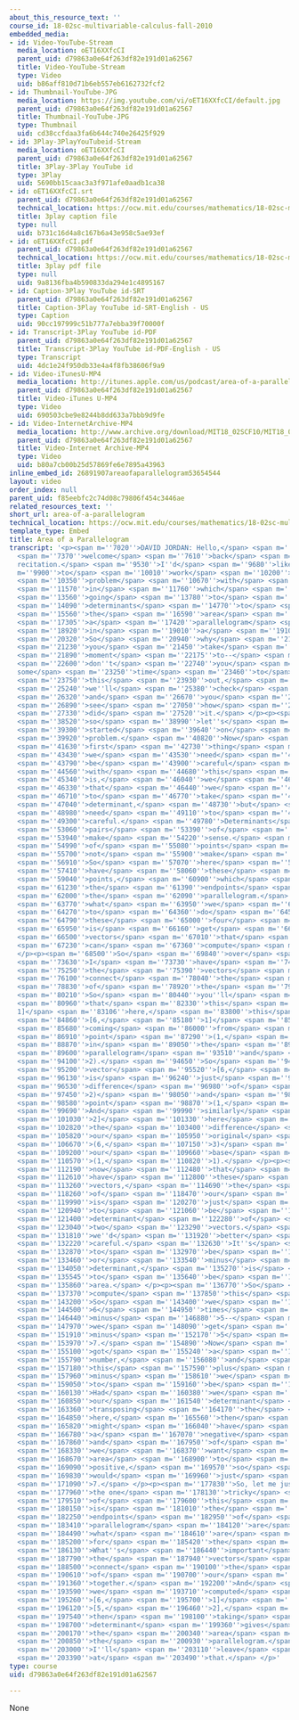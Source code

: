```yaml
---
about_this_resource_text: ''
course_id: 18-02sc-multivariable-calculus-fall-2010
embedded_media:
- id: Video-YouTube-Stream
  media_location: oET16XXfcCI
  parent_uid: d79863a0e64f263df82e191d01a62567
  title: Video-YouTube-Stream
  type: Video
  uid: b86aff810d71b6eb557eb6162732fcf2
- id: Thumbnail-YouTube-JPG
  media_location: https://img.youtube.com/vi/oET16XXfcCI/default.jpg
  parent_uid: d79863a0e64f263df82e191d01a62567
  title: Thumbnail-YouTube-JPG
  type: Thumbnail
  uid: cd38ccfdaa3fa6b644c740e26425f929
- id: 3Play-3PlayYouTubeid-Stream
  media_location: oET16XXfcCI
  parent_uid: d79863a0e64f263df82e191d01a62567
  title: 3Play-3Play YouTube id
  type: 3Play
  uid: 5690bb15caac3a3f971afe0aadb1ca38
- id: oET16XXfcCI.srt
  parent_uid: d79863a0e64f263df82e191d01a62567
  technical_location: https://ocw.mit.edu/courses/mathematics/18-02sc-multivariable-calculus-fall-2010/1.-vectors-and-matrices/part-a-vectors-determinants-and-planes/session-5-area-and-determinants-in-2d/area-of-a-parallelogram/oET16XXfcCI.srt
  title: 3play caption file
  type: null
  uid: b731c16d4a8c167b6a43e958c5ae93ef
- id: oET16XXfcCI.pdf
  parent_uid: d79863a0e64f263df82e191d01a62567
  technical_location: https://ocw.mit.edu/courses/mathematics/18-02sc-multivariable-calculus-fall-2010/1.-vectors-and-matrices/part-a-vectors-determinants-and-planes/session-5-area-and-determinants-in-2d/area-of-a-parallelogram/oET16XXfcCI.pdf
  title: 3play pdf file
  type: null
  uid: 9a8136fba4b590833da294e1c4895167
- id: Caption-3Play YouTube id-SRT
  parent_uid: d79863a0e64f263df82e191d01a62567
  title: Caption-3Play YouTube id-SRT-English - US
  type: Caption
  uid: 90cc197999c51b777a7ebba39f70000f
- id: Transcript-3Play YouTube id-PDF
  parent_uid: d79863a0e64f263df82e191d01a62567
  title: Transcript-3Play YouTube id-PDF-English - US
  type: Transcript
  uid: 4dc1e24f950db33e4a4f8fb38606f9a9
- id: Video-iTunesU-MP4
  media_location: http://itunes.apple.com/us/podcast/area-of-a-parallelogram/id414355340?i=90322842
  parent_uid: d79863a0e64f263df82e191d01a62567
  title: Video-iTunes U-MP4
  type: Video
  uid: 690503cbe9e8244b8dd633a7bbb9d9fe
- id: Video-InternetArchive-MP4
  media_location: http://www.archive.org/download/MIT18_02SCF10/MIT18_02SCF10Rec_04_300k.mp4
  parent_uid: d79863a0e64f263df82e191d01a62567
  title: Video-Internet Archive-MP4
  type: Video
  uid: b80a7cb00b25d57869fe6e7895a43963
inline_embed_id: 26891907areaofaparallelogram53654544
layout: video
order_index: null
parent_uid: f85eebfc2c74d08c79806f454c3446ae
related_resources_text: ''
short_url: area-of-a-parallelogram
technical_location: https://ocw.mit.edu/courses/mathematics/18-02sc-multivariable-calculus-fall-2010/1.-vectors-and-matrices/part-a-vectors-determinants-and-planes/session-5-area-and-determinants-in-2d/area-of-a-parallelogram
template_type: Embed
title: Area of a Parallelogram
transcript: '<p><span m=''7020''>DAVID JORDAN: Hello,</span> <span m=''7270''>and</span>
  <span m=''7370''>welcome</span> <span m=''7610''>back</span> <span m=''7790''>to
  recitation.</span> <span m=''9530''>I''d</span> <span m=''9680''>like</span> <span
  m=''9900''>to</span> <span m=''10010''>work</span> <span m=''10200''>this</span>
  <span m=''10350''>problem</span> <span m=''10670''>with</span> <span m=''10850''>you,</span>
  <span m=''11570''>in</span> <span m=''11760''>which</span> <span m=''13370''>we''re</span>
  <span m=''13560''>going</span> <span m=''13780''>to</span> <span m=''13890''>use</span>
  <span m=''14090''>determinants</span> <span m=''14770''>to</span> <span m=''14900''>compute</span>
  <span m=''15560''>the</span> <span m=''16590''>area</span> <span m=''17190''>of</span>
  <span m=''17305''>a</span> <span m=''17420''>parallelogram</span> <span m=''18590''>sitting</span>
  <span m=''18920''>in</span> <span m=''19010''>a</span> <span m=''19100''>plane.</span>
  <span m=''20320''>So</span> <span m=''20940''>why</span> <span m=''21090''>don''t</span>
  <span m=''21230''>you</span> <span m=''21450''>take</span> <span m=''21500''>a</span>
  <span m=''21890''>moment</span> <span m=''22175''>to--</span> <span m=''22460''>why</span>
  <span m=''22600''>don''t</span> <span m=''22740''>you</span> <span m=''23150''>take
  some</span> <span m=''23250''>time</span> <span m=''23460''>to</span> <span m=''23560''>work</span>
  <span m=''23750''>this</span> <span m=''23930''>out,</span> <span m=''24600''>and</span>
  <span m=''25240''>we''ll</span> <span m=''25380''>check</span> <span m=''25650''>back</span>
  <span m=''26320''>and</span> <span m=''26670''>you</span> <span m=''26760''>can</span>
  <span m=''26890''>see</span> <span m=''27050''>how</span> <span m=''27240''>I</span>
  <span m=''27330''>did</span> <span m=''27520''>it.</span> </p><p><span m=''38150''>OK,</span>
  <span m=''38520''>so</span> <span m=''38990''>let''s</span> <span m=''39160''>get</span>
  <span m=''39300''>started</span> <span m=''39640''>on</span> <span m=''39760''>this</span>
  <span m=''39920''>problem.</span> <span m=''40820''>Now</span> <span m=''41520''>the</span>
  <span m=''41630''>first</span> <span m=''42730''>thing</span> <span m=''43320''>that</span>
  <span m=''43430''>we</span> <span m=''43530''>need</span> <span m=''43700''>to</span>
  <span m=''43790''>be</span> <span m=''43900''>careful</span> <span m=''44300''>about</span>
  <span m=''44560''>with</span> <span m=''44680''>this</span> <span m=''44880''>problem</span>
  <span m=''45340''>is,</span> <span m=''46040''>we</span> <span m=''46180''>know</span>
  <span m=''46330''>that</span> <span m=''46440''>we</span> <span m=''46540''>want</span>
  <span m=''46710''>to</span> <span m=''46770''>take</span> <span m=''46990''>a</span>
  <span m=''47040''>determinant,</span> <span m=''48730''>but</span> <span m=''48870''>we</span>
  <span m=''48980''>need</span> <span m=''49110''>to</span> <span m=''49180''>be</span>
  <span m=''49300''>careful.</span> <span m=''49780''>Determinants</span> <span m=''51310''>of</span>
  <span m=''53060''>pairs</span> <span m=''53390''>of</span> <span m=''53550''>vectors</span>
  <span m=''53940''>make</span> <span m=''54220''>sense.</span> <span m=''54510''>Determinants</span>
  <span m=''54990''>of</span> <span m=''55080''>points</span> <span m=''55580''>do</span>
  <span m=''55700''>not</span> <span m=''55900''>make</span> <span m=''56080''>sense.</span>
  <span m=''56910''>So</span> <span m=''57070''>here</span> <span m=''57310''>we</span>
  <span m=''57410''>have</span> <span m=''58060''>these</span> <span m=''58690''>four</span>
  <span m=''59040''>points,</span> <span m=''60900''>which</span> <span m=''61170''>are</span>
  <span m=''61230''>the</span> <span m=''61390''>endpoints</span> <span m=''61900''>of</span>
  <span m=''62000''>the</span> <span m=''62090''>parallelogram.</span> <span m=''63376''>And</span>
  <span m=''63770''>what</span> <span m=''63950''>we</span> <span m=''64110''>need</span>
  <span m=''64270''>to</span> <span m=''64360''>do</span> <span m=''64550''>from</span>
  <span m=''64790''>these</span> <span m=''65000''>four</span> <span m=''65210''>points</span>
  <span m=''65950''>is</span> <span m=''66160''>get</span> <span m=''66310''>some</span>
  <span m=''66500''>vectors</span> <span m=''67010''>that</span> <span m=''67130''>we</span>
  <span m=''67230''>can</span> <span m=''67360''>compute</span> <span m=''67750''>with.</span>
  </p><p><span m=''68500''>So</span> <span m=''69840''>over</span> <span m=''70130''>here,</span>
  <span m=''73630''>I</span> <span m=''73730''>have</span> <span m=''74500''>taken</span>
  <span m=''75250''>the</span> <span m=''75390''>vectors</span> <span m=''75860''>which</span>
  <span m=''76100''>connect</span> <span m=''78040''>the</span> <span m=''78230''>endpoints</span>
  <span m=''78830''>of</span> <span m=''78920''>the</span> <span m=''79000''>parallelogram.</span>
  <span m=''80210''>So</span> <span m=''80440''>you''ll</span> <span m=''80610''>see</span>
  <span m=''80960''>that</span> <span m=''82330''>this</span> <span m=''82760''>[6,
  1]</span> <span m=''83106''>here,</span> <span m=''83800''>this</span> <span m=''84510''>vector</span>
  <span m=''84860''>[6,</span> <span m=''85180''>1]</span> <span m=''85460''>is</span>
  <span m=''85680''>coming</span> <span m=''86000''>from</span> <span m=''86800''>the</span>
  <span m=''86910''>point</span> <span m=''87290''>(1,</span> <span m=''87620''>1)</span>
  <span m=''88870''>in</span> <span m=''89050''>the</span> <span m=''89130''>original</span>
  <span m=''89600''>parallelogram</span> <span m=''93510''>and</span> <span m=''93760''>(7,</span>
  <span m=''94100''>2).</span> <span m=''94650''>So</span> <span m=''94920''>this</span>
  <span m=''95200''>vector</span> <span m=''95520''>[6,</span> <span m=''95830''>1]</span>
  <span m=''96130''>is</span> <span m=''96240''>just</span> <span m=''96450''>the</span>
  <span m=''96530''>difference</span> <span m=''96980''>of</span> <span m=''97100''>(7,</span>
  <span m=''97450''>2)</span> <span m=''98050''>and</span> <span m=''98500''>the</span>
  <span m=''98580''>point</span> <span m=''98870''>(1,</span> <span m=''99080''>1).</span>
  <span m=''99690''>And</span> <span m=''99990''>similarly</span> <span m=''100450''>[5,</span>
  <span m=''101030''>2]</span> <span m=''101330''>here</span> <span m=''102380''>is</span>
  <span m=''102820''>the</span> <span m=''103400''>difference</span> <span m=''105650''>of</span>
  <span m=''105820''>our</span> <span m=''105950''>original</span> <span m=''106340''>point</span>
  <span m=''106670''>(6,</span> <span m=''107150''>3)</span> <span m=''107980''>and</span>
  <span m=''109200''>our</span> <span m=''109660''>base</span> <span m=''110000''>point</span>
  <span m=''110570''>(1,</span> <span m=''110820''>1).</span> </p><p><span m=''111990''>So</span>
  <span m=''112190''>now</span> <span m=''112480''>that</span> <span m=''112545''>we</span>
  <span m=''112610''>have</span> <span m=''112800''>these</span> <span m=''113050''>two</span>
  <span m=''113260''>vectors,</span> <span m=''114690''>the</span> <span m=''114880''>area</span>
  <span m=''118260''>of</span> <span m=''118470''>our</span> <span m=''118580''>parallelogram</span>
  <span m=''119990''>is</span> <span m=''120270''>just</span> <span m=''120690''>going</span>
  <span m=''120940''>to</span> <span m=''121060''>be</span> <span m=''121270''>the</span>
  <span m=''121400''>determinant</span> <span m=''122280''>of</span> <span m=''122910''>our</span>
  <span m=''123040''>two</span> <span m=''123290''>vectors.</span> <span m=''131590''>Well,</span>
  <span m=''131810''>we''d</span> <span m=''131920''>better</span> <span m=''132110''>be</span>
  <span m=''132220''>careful.</span> <span m=''132630''>It''s</span> <span m=''132770''>going</span>
  <span m=''132870''>to</span> <span m=''132970''>be</span> <span m=''133110''>plus</span>
  <span m=''133460''>or</span> <span m=''133540''>minus</span> <span m=''133950''>the</span>
  <span m=''134050''>determinant,</span> <span m=''135270''>is</span> <span m=''135450''>going</span>
  <span m=''135545''>to</span> <span m=''135640''>be</span> <span m=''135730''>the</span>
  <span m=''135860''>area.</span> </p><p><span m=''136770''>So</span> <span m=''137140''>let''s</span>
  <span m=''137370''>compute</span> <span m=''137850''>this</span> <span m=''138030''>determinant.</span>
  <span m=''143200''>So</span> <span m=''143400''>we</span> <span m=''143520''>find</span>
  <span m=''144500''>6</span> <span m=''144950''>times</span> <span m=''145350''>2</span>
  <span m=''146440''>minus</span> <span m=''146880''>5--</span> <span m=''147720''>so</span>
  <span m=''147970''>we</span> <span m=''148090''>get</span> <span m=''148370''>12</span>
  <span m=''151910''>minus</span> <span m=''152170''>5</span> <span m=''153770''>is</span>
  <span m=''153970''>7.</span> <span m=''154890''>Now</span> <span m=''155010''>we</span>
  <span m=''155100''>got</span> <span m=''155240''>a</span> <span m=''155290''>positive</span>
  <span m=''155790''>number,</span> <span m=''156080''>and</span> <span m=''156280''>so</span>
  <span m=''157180''>this</span> <span m=''157590''>plus</span> <span m=''157890''>or</span>
  <span m=''157960''>minus</span> <span m=''158610''>we</span> <span m=''158770''>take</span>
  <span m=''159050''>to</span> <span m=''159160''>be</span> <span m=''159340''>positive.</span>
  <span m=''160130''>Had</span> <span m=''160380''>we</span> <span m=''160480''>computed</span>
  <span m=''160850''>our</span> <span m=''161540''>determinant</span> <span m=''162320''>by</span>
  <span m=''163360''>transposing</span> <span m=''164170''>the</span> <span m=''164450''>rows</span>
  <span m=''164850''>here,</span> <span m=''165560''>then</span> <span m=''165710''>we</span>
  <span m=''165820''>might</span> <span m=''166040''>have</span> <span m=''166150''>found</span>
  <span m=''166780''>a</span> <span m=''167070''>negative</span> <span m=''167550''>7,</span>
  <span m=''167860''>and</span> <span m=''167950''>of</span> <span m=''168030''>course</span>
  <span m=''168330''>we</span> <span m=''168370''>want</span> <span m=''168410''>our</span>
  <span m=''168670''>area</span> <span m=''168900''>to</span> <span m=''169010''>be</span>
  <span m=''169090''>positive,</span> <span m=''169570''>so</span> <span m=''169710''>we</span>
  <span m=''169830''>would</span> <span m=''169960''>just</span> <span m=''170670''>choose</span>
  <span m=''171090''>7.</span> </p><p><span m=''177830''>So, let me just go through</span>
  <span m=''177960''>the one</span> <span m=''178130''>tricky</span> <span m=''179120''>part</span>
  <span m=''179510''>of</span> <span m=''179600''>this</span> <span m=''179740''>problem</span>
  <span m=''180150''>is</span> <span m=''181010''>the</span> <span m=''181780''>original</span>
  <span m=''182250''>endpoints</span> <span m=''182950''>of</span> <span m=''183220''>our</span>
  <span m=''183410''>parallelogram</span> <span m=''184120''>are</span> <span m=''184230''>not</span>
  <span m=''184490''>what</span> <span m=''184610''>are</span> <span m=''184730''>important</span>
  <span m=''185200''>for</span> <span m=''185420''>the</span> <span m=''185530''>area.</span>
  <span m=''186130''>What''s</span> <span m=''186440''>important</span> <span m=''187540''>is</span>
  <span m=''187790''>the</span> <span m=''187940''>vectors</span> <span m=''188300''>which</span>
  <span m=''188500''>connect</span> <span m=''190100''>the</span> <span m=''190400''>two</span>
  <span m=''190610''>of</span> <span m=''190700''>our</span> <span m=''190830''>endpoints</span>
  <span m=''191360''>together.</span> <span m=''192200''>And</span> <span m=''193350''>so</span>
  <span m=''193590''>we</span> <span m=''193710''>computed</span> <span m=''194110''>those,</span>
  <span m=''195260''>[6,</span> <span m=''195700''>1]</span> <span m=''195980''>and</span>
  <span m=''196120''>[5,</span> <span m=''196460''>2],</span> <span m=''197330''>and</span>
  <span m=''197540''>then</span> <span m=''198100''>taking</span> <span m=''198450''>their</span>
  <span m=''198700''>determinant</span> <span m=''199360''>gives</span> <span m=''199700''>us</span>
  <span m=''200170''>the</span> <span m=''200340''>area</span> <span m=''200740''>of</span>
  <span m=''200850''>the</span> <span m=''200930''>parallelogram.</span> <span m=''202610''>OK,</span>
  <span m=''203000''>I''ll</span> <span m=''203110''>leave</span> <span m=''203320''>it</span>
  <span m=''203390''>at</span> <span m=''203490''>that.</span> </p>'
type: course
uid: d79863a0e64f263df82e191d01a62567

---
```

None